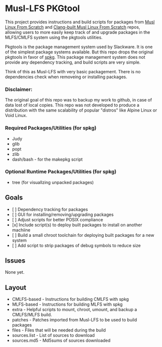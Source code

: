 # Musl-LFS PKGtool

This project provides instructions and build scripts for packages from [Musl Linux From Scratch](https://github.com/dslm4515/Musl-LFS) and [Clang-built Musl Linux From Scratch](https://github.com/dslm4515/CMLFS) repos, allowing users to more easily keep track of and upgrade packages in the MLFS/CMLFS system using the pkgtools utilities.

Pkgtools is the package management system used by Slackware. It is one of the simplest package systems available. But this repo drops the original pkgtools in favor of [spkg](https://github.com/gapan/spkg). This package management system does not provide any dependency tracking, and build scripts are very simple.

Think of this as Musl-LFS with very basic packagement. There is no dependencies check when removeing or installing packages.

### Disclaimer: 
The original goal of this repo was to backup my work to github, in case of data lost of local copies. This repo was not developed to produce a distribution with the same scalability of popular "distros" like Alpine Linux or Void Linux.

### Required Packages/Utilities (for spkg)

<ul>
 <li> Judy</li>
 <li> glib</li>
 <li> popt</li>
 <li> zlib</li>
 <li> dash/bash - for the makepkg script </li>
</ul>

### Optional Runtime Packages/Utilities (for spkg)
<ul>
 <li> tree (for visuallzing unpacked packages)</li>
</ul>

## Goals
<ul>
 <li> [ ] Dependency tracking for packages </li>
 <li> [ ] GUI for installing/removing/upgrading packages </li>
 <li> [ ] Adjust scripts for better POSIX compliance </li>
 <li> [x] Include script(s) to deploy built packages to install on another machiine </li>
 <li> [ ] Build a small chroot toolchain for deploying built packages for a new system</li>
 <li> [ ] Add script to strip packages of debug symbols to reduce size </li> 
</ul>

## Issues

None yet.

## Layout

<ul>
 <li>CMLFS-based - Instructions for building CMLFS with spkg</li>
 <li>MLFS-based - Instructions for building MLFS with spkg</li>
 <li>extra - Helpful scripts to mount, chroot, umount, and backup a CMLFS/MLFS build.</li>
 <li>patches - Patches imported from Musl-LFS to be used to build packages </li>
 <li>files - Files that will be needed during the build </li>
 <li>sources.list - List of sources to download </li>
 <li>sources.md5 - Md5sums of sources downloaded </li>
</ul>

